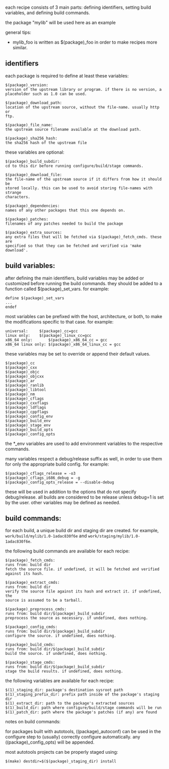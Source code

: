 ﻿each recipe consists of 3 main parts: defining identifiers, setting build
variables, and defining build commands.

the package "mylib" will be used here as an example

general tips:
- mylib_foo is written as $(package)_foo in order to make recipes more similar.

## identifiers
each package is required to define at least these variables:

    $(package)_version:
    version of the upstream library or program. if there is no version, a
    placeholder such as 1.0 can be used.

    $(package)_download_path:
    location of the upstream source, without the file-name. usually http or
    ftp.

    $(package)_file_name:
    the upstream source filename available at the download path.

    $(package)_sha256_hash:
    the sha256 hash of the upstream file

these variables are optional:

    $(package)_build_subdir:
    cd to this dir before running configure/build/stage commands.
    
    $(package)_download_file:
    the file-name of the upstream source if it differs from how it should be
    stored locally. this can be used to avoid storing file-names with strange
    characters.
    
    $(package)_dependencies:
    names of any other packages that this one depends on.
    
    $(package)_patches:
    filenames of any patches needed to build the package

    $(package)_extra_sources:
    any extra files that will be fetched via $(package)_fetch_cmds. these are
    specified so that they can be fetched and verified via 'make download'.


## build variables:
after defining the main identifiers, build variables may be added or customized
before running the build commands. they should be added to a function called
$(package)_set_vars. for example:

    define $(package)_set_vars
    ...
    endef

most variables can be prefixed with the host, architecture, or both, to make
the modifications specific to that case. for example:

    universal:     $(package)_cc=gcc
    linux only:    $(package)_linux_cc=gcc
    x86_64 only:       $(package)_x86_64_cc = gcc
    x86_64 linux only: $(package)_x86_64_linux_cc = gcc

these variables may be set to override or append their default values.

    $(package)_cc
    $(package)_cxx
    $(package)_objc
    $(package)_objcxx
    $(package)_ar
    $(package)_ranlib
    $(package)_libtool
    $(package)_nm
    $(package)_cflags
    $(package)_cxxflags
    $(package)_ldflags
    $(package)_cppflags
    $(package)_config_env
    $(package)_build_env
    $(package)_stage_env
    $(package)_build_opts
    $(package)_config_opts

the *_env variables are used to add environment variables to the respective
commands.

many variables respect a debug/release suffix as well, in order to use them for
only the appropriate build config. for example:

    $(package)_cflags_release = -o3
    $(package)_cflags_i686_debug = -g
    $(package)_config_opts_release = --disable-debug

these will be used in addition to the options that do not specify
debug/release. all builds are considered to be release unless debug=1 is set by
the user. other variables may be defined as needed.

## build commands:

  for each build, a unique build dir and staging dir are created. for example,
  `work/build/mylib/1.0-1adac830f6e` and `work/staging/mylib/1.0-1adac830f6e`.

  the following build commands are available for each recipe:

    $(package)_fetch_cmds:
    runs from: build dir
    fetch the source file. if undefined, it will be fetched and verified
    against its hash.

    $(package)_extract_cmds:
    runs from: build dir
    verify the source file against its hash and extract it. if undefined, the
    source is assumed to be a tarball.

    $(package)_preprocess_cmds:
    runs from: build dir/$(package)_build_subdir
    preprocess the source as necessary. if undefined, does nothing.

    $(package)_config_cmds:
    runs from: build dir/$(package)_build_subdir
    configure the source. if undefined, does nothing.

    $(package)_build_cmds:
    runs from: build dir/$(package)_build_subdir
    build the source. if undefined, does nothing.

    $(package)_stage_cmds:
    runs from: build dir/$(package)_build_subdir
    stage the build results. if undefined, does nothing.

  the following variables are available for each recipe:
    
    $(1)_staging_dir: package's destination sysroot path
    $(1)_staging_prefix_dir: prefix path inside of the package's staging dir
    $(1)_extract_dir: path to the package's extracted sources
    $(1)_build_dir: path where configure/build/stage commands will be run
    $(1)_patch_dir: path where the package's patches (if any) are found

notes on build commands:

for packages built with autotools, $($(package)_autoconf) can be used in the
configure step to (usually) correctly configure automatically. any
$($(package)_config_opts) will be appended.

most autotools projects can be properly staged using:

    $(make) destdir=$($(package)_staging_dir) install



